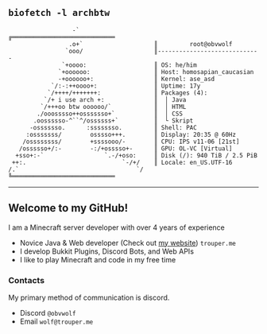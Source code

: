 
`biofetch -l archbtw`
---
 ```
                   -`                     ╔═════════════════════════════
                  .o+`                    ║         root@obvwolf
                 `ooo/                    ║-----------------------------
                `+oooo:                   ║ OS: he/him
               `+oooooo:                  ║ Host: homosapian_caucasian 
               -+oooooo+:                 ║ Kernel: ase_asd
             `/:-:++oooo+:                ║ Uptime: 17y
            `/++++/+++++++:               ║ Packages (4):
           `/+ i use arch +:              ║  │ Java
          `/+++oo btw oooooo/`            ║  │ HTML
         ./ooosssso++osssssso+`           ║  │ CSS
        .oossssso-^``^/ossssss+`          ║  └ Skript
       -osssssso.      :ssssssso.         ║ Shell: PAC
      :osssssss/        osssso+++.        ║ Display: 20:35 @ 60Hz
     /ossssssss/        +ssssooo/-        ║ CPU: IPS v11-06 [21st]
    /ossssso+/:-        -:/+osssso+-      ║ GPU: OL-VC [Virtual]
   +sso+:-`                 `.-/+oso:     ║ Disk (/): 940 TiB / 2.5 PiB
  ++:.                           `-/+/    ║ Locale: en_US.UTF-16
 /.`                                 `/   ╚═════════════════════════════
```
---
## Welcome to my GitHub!
I am a Minecraft server developer with over 4 years of experience
- Novice Java & Web developer (Check out [my website](https://trouper.me)) `trouper.me`
- I develop Bukkit Plugins, Discord Bots, and Web APIs
- I like to play Minecraft and code in my free time
### Contacts
My primary method of communication is discord.
- Discord `@obvwolf`
- Email `wolf@trouper.me`
